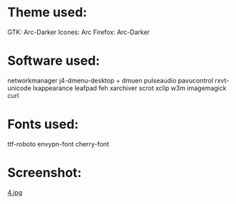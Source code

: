 # Theme used:
GTK: Arc-Darker
Icones: Arc
Firefox: Arc-Darker

# Software used:
networkmanager j4-dmenu-desktop + dmuen pulseaudio 
pavucontrol rxvt-unicode lxappearance leafpad feh xarchiver scrot xclip
w3m imagemagick curl

# Fonts used: 
ttf-roboto envypn-font cherry-font

# Screenshot:
[4.jpg](https://postimg.cc/DWq1P9vB)

